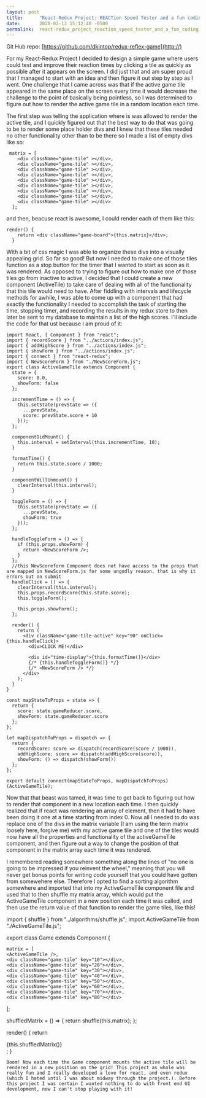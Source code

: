 ```yaml
---
layout: post
title:      "React-Redux Project: REACTion Speed Tester and a fun coding challenge "
date:       2020-02-13 15:12:40 -0500
permalink:  react-redux_project_reaction_speed_tester_and_a_fun_coding_challenge
---
```



Git Hub repo: [https://github.com/dkintop/redux-reflex-game](http://)


For my React-Redux Project I decided to design a simple game where users could test and improve their reaction times by clicking a tile as quickly as possible after it appears on the screen. I did just that and am super proud that I managed to start with an idea and then figure it out step by step as I went. One challenge that I came across was that if the active game tile appeared in the same place on the screen every time it would decrease the challenge to the point of basically being pointless, so I was determined to figure out how to render the active game tile in a random location each time. 

The first step was telling the application where is was allowed to render the active tile, and I quickly figured out that the best way to do that was going to be to render some place holder divs and I knew that these tiles needed no other functionality other than to be there so I made a list of empty divs like so:

```
 matrix = [
    <div className="game-tile" ></div>,
    <div className="game-tile" ></div>,
    <div className="game-tile" ></div>,
    <div className="game-tile" ></div>,
    <div className="game-tile" ></div>,
    <div className="game-tile" ></div>,
    <div className="game-tile" ></div>,
    <div className="game-tile" ></div>,
    <div className="game-tile" ></div>
  ];
```

and then, beacuse react is awesome, I could render each of them like this:

```
render() {
    return <div className="game-board">{this.matrix}</div>;
  }
```

With a bit of css magic I was able to organize these divs into a visually appealing grid. So far so good! But now I needed to make one of those tiles function as a stop button for the timer that I wanted to start as soon as it was rendered. As opposed to trying to figure out how to make one of those tiles go from inactive to active, I decided that I could create a new component (ActiveTile)  to take care of dealing with all of the functionality that this tile would need to have.   After fiddling with intervals and lifecycle methods for awhile, I was able to come up with a component that had exactly the functionality I needed to accomplish the task of starting the time, stopping timer, and recording the results in my redux store to then later be sent to my database to maintain a list of the high scores. I'll include the code for that ust because I am proud of it: 

```
import React, { Component } from "react";
import { recordScore } from "../actions/index.js";
import { addHighScore } from "../actions/index.js";
import { showForm } from "../actions/index.js";
import { connect } from "react-redux";
import { NewScoreForm } from "./NewScoreForm.js";
export class ActiveGameTile extends Component {
  state = {
    score: 0.0,
    showForm: false
  };

  incrementTime = () => {
    this.setState(prevState => ({
      ...prevState,
      score: prevState.score + 10
    }));
  };

  componentDidMount() {
    this.interval = setInterval(this.incrementTime, 10);
  }

  formatTime() {
    return this.state.score / 1000;
  }

  componentWillUnmount() {
    clearInterval(this.interval);
  }

  toggleForm = () => {
    this.setState(prevState => ({
      ...prevState,
      showForm: true
    }));
  };

  handleToggleForm = () => {
    if (this.props.showForm) {
      return <NewScoreForm />;
    }
  };
  //this NewScoreform Component does not have access to the props that are mapped in NewScoreForm.js for some ungodly reason. that is why it errors out on submit
  handleClick = () => {
    clearInterval(this.interval);
    this.props.recordScore(this.state.score);
    this.toggleForm();

    this.props.showForm();
  };

  render() {
    return (
      <div className="game-tile-active" key="90" onClick={this.handleClick}>
        <div>CLICK ME!</div>

        <div id="time-display">{this.formatTime()}</div>
        {/* {this.handleToggleForm()} */}
        {/* <NewScoreForm /> */}
      </div>
    );
  }
}

const mapStateToProps = state => {
  return {
    score: state.gameReducer.score,
    showForm: state.gameReducer.score
  };
};

let mapDispatchToProps = dispatch => {
  return {
    recordScore: score => dispatch(recordScore(score / 1000)),
    addHighScore: score => dispatch(addHighScore(score)),
    showForm: () => dispatch(showForm())
  };
};

export default connect(mapStateToProps, mapDispatchToProps)(ActiveGameTile);
```


Now that that beast was tamed, it was time to get back to figuring out how to render that component in a new location each time. I then quickly realized that if react was rendering an array of element, then it had to have been doing it one at a time starting from index 0. Now all I needed to do was replace one of the divs in the matrix variable (I am using the term matrix loosely here, forgive me) with my active game tile and one of the tiles would now have all the properties and functionality of the activeGameTile component, and then figure out a way to change the position of that component in the matrix array each time it was rendered. 

I remembered reading somewhere something along the lines of "no one is going to be impressed if you reinvent the wheel," meaning that you will never get bonus points for writing code yourself that you could have gotten from somewehere else. Therefore I opted to find a sorting algorithm somewhere and imported that into my ActiveGameTile component file and used that to then shuffle my matrix array, which would put the ActiveGameTile component in a new position each time it was called, and then use the return value of that function to render the game tiles, like this! 


import { shuffle } from "../algorithms/shuffle.js";
import ActiveGameTile from "./ActiveGameTile.js";


export class Game extends Component {
  
	
	matrix = [
    <ActiveGameTile />,
    <div className="game-tile" key="10"></div>,
    <div className="game-tile" key="20"></div>,
    <div className="game-tile" key="30"></div>,
    <div className="game-tile" key="40"></div>,
    <div className="game-tile" key="50"></div>,
    <div className="game-tile" key="60"></div>,
    <div className="game-tile" key="70"></div>,
    <div className="game-tile" key="80"></div>
  ];

  shuffledMatrix = () => {
    return shuffle(this.matrix);
  };

  render() {
    return <div className="game-board">{this.shuffledMatrix()}</div>;
  }
	
	Boom! Now each time the Game component mounts the active tile will be rendered in a new position on the grid! This project as whole was really fun and I really developed a love for react, and even redux (which I hated until I was about midway through the project.). Before this project I was certain I wanted nothing to do with front end UI development, now I can't stop playing with it! 

